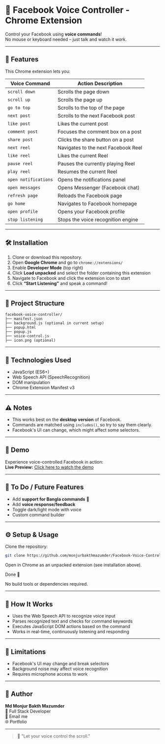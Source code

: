 # 🎤 Facebook Voice Controller - Chrome Extension

Control your Facebook using **voice commands**!  
No mouse or keyboard needed – just talk and watch it work.

---

## 🚀 Features

This Chrome extension lets you:

| Voice Command           | Action Description                            |
|-------------------------|-----------------------------------------------|
| `scroll down`           | Scrolls the page down                         |
| `scroll up`             | Scrolls the page up                           |
| `go to top`             | Scrolls to the top of the page                |
| `next post`             | Scrolls to the next Facebook post             |
| `like post`             | Likes the current post                        |
| `comment post`          | Focuses the comment box on a post             |
| `share post`            | Clicks the share button on a post             |
| `next reel`             | Navigates to the next Facebook Reel           |
| `like reel`             | Likes the current Reel                        |
| `pause reel`            | Pauses the currently playing Reel             |
| `play reel`             | Resumes the current Reel                      |
| `open notifications`    | Opens the notifications panel                 |
| `open messages`         | Opens Messenger (Facebook chat)               |
| `refresh page`          | Reloads the Facebook page                     |
| `go home`               | Navigates to Facebook homepage                |
| `open profile`          | Opens your Facebook profile                   |
| `stop listening`        | Stops the voice recognition engine            |

---

## 🛠 Installation

1. Clone or download this repository.
2. Open **Google Chrome** and go to `chrome://extensions/`
3. Enable **Developer Mode** (top right)
4. Click **Load unpacked** and select the folder containing this extension
5. Navigate to Facebook and click the extension icon to start
6. Click **“Start Listening”** and speak a command!

---

## 📁 Project Structure

```
facebook-voice-controller/
├── manifest.json
├── background.js (optional in current setup)
├── popup.html
├── popup.js
├── voice-control.js
├── icon.png (optional)
```

---

## 🧠 Technologies Used

- JavaScript (ES6+)
- Web Speech API (SpeechRecognition)
- DOM manipulation
- Chrome Extension Manifest v3

---

## ⚠️ Notes

- This works best on the **desktop version** of Facebook.
- Commands are matched using `includes()`, so try to say them clearly.
- Facebook's UI can change, which might affect some selectors.

---

## 🎥 Demo

Experience voice-controlled Facebook in action:  
**Live Preview:** [Click here to watch the demo](https://youtu.be/ZAyuRWs7muc)

---

## 📌 To Do / Future Features

- Add **support for Bangla commands** 🎤
- Add **voice response/feedback**
- Toggle dark/light mode with voice
- Custom command builder

---

## ⚙️ Setup & Usage

Clone the repository:

```bash
git clone https://github.com/monjurbakthmazumder/Facebook-Voice-Controller-Chrome-Extension.git
```

Open in Chrome as an unpacked extension (see installation above).

Done 🎉

No build tools or dependencies required.

---

## 🧠 How It Works

- Uses the Web Speech API to recognize voice input
- Parses recognized text and checks for command keywords
- Executes JavaScript DOM actions based on the command
- Works in real-time, continuously listening and responding

---

## 📌 Limitations

- Facebook's UI may change and break selectors
- Background noise may affect voice recognition
- Requires microphone access to work

---

## 🙌 Author

**Md Monjur Bakth Mazumder**  
💼 Full Stack Developer  
📧 Email me  
🌐 Portfolio

---

> 💬 "Let your voice control the scroll."

